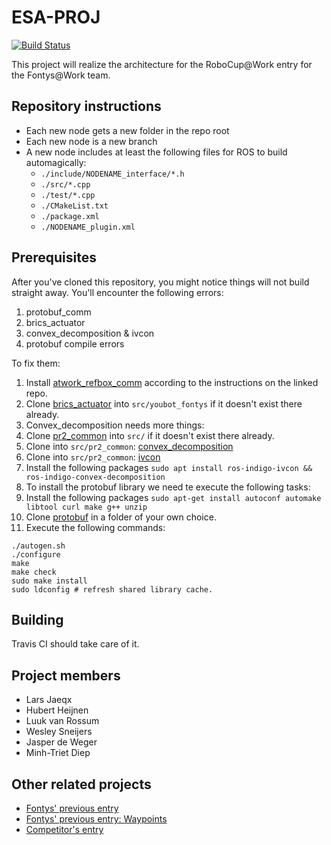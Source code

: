 # ESA-PROJ

[![Build Status](https://travis-ci.org/minhtrietdiep/ESA-PROJ.svg?branch=master)](https://travis-ci.org/minhtrietdiep/ESA-PROJ)

This project will realize the architecture for the RoboCup@Work entry for the Fontys@Work team.

## Repository instructions

* Each new node gets a new folder in the repo root
* Each new node is a new branch
* A new node includes at least the following files for ROS to build automagically:
  * `./include/NODENAME_interface/*.h`
  * `./src/*.cpp`
  * `./test/*.cpp`
  * `./CMakeList.txt`
  * `./package.xml`
  * `./NODENAME_plugin.xml`

## Prerequisites
After you've cloned this repository, you might notice things will not build straight away. You'll encounter the following errors:  

1. protobuf_comm
2. brics_actuator
3. convex_decomposition & ivcon
4. protobuf compile errors

To fix them:

1. Install [atwork_refbox_comm](https://github.com/industrial-robotics/atwork_refbox_comm) according to the instructions on the linked repo.
2. Clone [brics_actuator](https://github.com/wnowak/brics_actuator) into `src/youbot_fontys` if it doesn't exist there already.
3. Convex_decomposition needs more things:
  1. Clone [pr2_common](https://github.com/pr2/pr2_common) into `src/` if it doesn't exist there already.
  2. Clone into `src/pr2_common`: [convex_decomposition](https://github.com/ros/convex_decomposition)
  3. Clone into `src/pr2_common`: [ivcon](https://github.com/ros/ivcon)
  4. Install the following packages `sudo apt install ros-indigo-ivcon && ros-indigo-convex-decomposition`
4. To install the protobuf library we need te execute the following tasks:
  1. Install the following packages `sudo apt-get install autoconf automake libtool curl make g++ unzip`
  2. Clone [protobuf](https://github.com/google/protobuf) in a folder of your own choice.
  3. Execute the following commands:
  ```
  ./autogen.sh  
  ./configure  
  make  
  make check  
  sudo make install  
  sudo ldconfig # refresh shared library cache.  
  ```

## Building

Travis CI should take care of it.

## Project members

* Lars Jaeqx
* Hubert Heijnen
* Luuk van Rossum
* Wesley Sneijers
* Jasper de Weger
* Minh-Triet Diep

## Other related projects
* [Fontys' previous entry](https://github.com/Youbotfontysatwork/youbot_fontys)
* [Fontys' previous entry: Waypoints](https://github.com/BasB1/youbot_interface)
* [Competitor's entry](https://github.com/mas-group/robocup-at-work)
